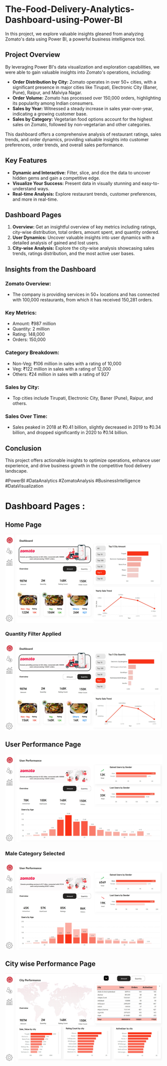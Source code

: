 # The-Food-Delivery-Analytics-Dashboard-using-Power-BI

In this project, we explore valuable insights gleaned from analyzing Zomato's data using Power BI, a powerful business intelligence tool.

## Project Overview

By leveraging Power BI's data visualization and exploration capabilities, we were able to gain valuable insights into Zomato's operations, including:

- **Order Distribution by City:** Zomato operates in over 50+ cities, with a significant presence in major cities like Tirupati, Electronic City (Baner, Pune), Raipur, and Malviya Nagar.
- **Order Volume:** Zomato has processed over 150,000 orders, highlighting its popularity among Indian consumers.
- **Sales by Year:** Witnessed a steady increase in sales year-over-year, indicating a growing customer base.
- **Sales by Category:** Vegetarian food options account for the highest sales on Zomato, followed by non-vegetarian and other categories.

This dashboard offers a comprehensive analysis of restaurant ratings, sales trends, and order dynamics, providing valuable insights into customer preferences, order trends, and overall sales performance.

## Key Features

- **Dynamic and Interactive:** Filter, slice, and dice the data to uncover hidden gems and gain a competitive edge.
- **Visualize Your Success:** Present data in visually stunning and easy-to-understand ways.
- **Real-time Analysis:** Explore restaurant trends, customer preferences, and more in real-time.

## Dashboard Pages

1. **Overview:** Get an insightful overview of key metrics including ratings, city-wise distribution, total orders, amount spent, and quantity ordered.
2. **User Dynamics:** Uncover valuable insights into user dynamics with a detailed analysis of gained and lost users.
3. **City-wise Analysis:** Explore the city-wise analysis showcasing sales trends, ratings distribution, and the most active user bases.

## Insights from the Dashboard

### Zomato Overview:

- The company is providing services in 50+ locations and has connected with 100,000 restaurants, from which it has received 150,281 orders.

### Key Metrics:

- Amount: ₹987 million
- Quantity: 2 million
- Rating: 148,000
- Orders: 150,000

### Category Breakdown:

- Non-Veg: ₹106 million in sales with a rating of 10,000
- Veg: ₹122 million in sales with a rating of 12,000
- Others: ₹24 million in sales with a rating of 927

### Sales by City:

- Top cities include Tirupati, Electronic City, Baner (Pune), Raipur, and others.

### Sales Over Time:

- Sales peaked in 2018 at ₹0.41 billion, slightly decreased in 2019 to ₹0.34 billion, and dropped significantly in 2020 to ₹0.14 billion.

## Conclusion

This project offers actionable insights to optimize operations, enhance user experience, and drive business growth in the competitive food delivery landscape.

#PowerBI #DataAnalytics #ZomatoAnalysis #BusinessIntelligence #DataVisualization

# Dashboard Pages : 

## Home Page
![image](https://github.com/saran1301/Food_Delivery_Dashboard/blob/8d63bc667aef79a1bb3253fc2cec4c8ceb1822e0/src/reports/Food_Analysis_Dashboard_Pg_2.jpg)
### Quantity Filter Applied
![image](https://github.com/saran1301/Food_Delivery_Dashboard/blob/8d63bc667aef79a1bb3253fc2cec4c8ceb1822e0/src/reports/Food_Analysis_Dashboard_Pg_2_Qty_filter.jpg)

## User Performance Page
![image](https://github.com/saran1301/Food_Delivery_Dashboard/blob/8d63bc667aef79a1bb3253fc2cec4c8ceb1822e0/src/reports/Food_Analysis_Dashboard_Pg_3.jpg)
### Male Category Selected
![image](https://github.com/saran1301/Food_Delivery_Dashboard/blob/8d63bc667aef79a1bb3253fc2cec4c8ceb1822e0/src/reports/Food_Analysis_Dashboard_Pg_3_Male.jpg)

## City wise Performance Page
![image](https://github.com/saran1301/Food_Delivery_Dashboard/blob/8d63bc667aef79a1bb3253fc2cec4c8ceb1822e0/src/reports/Food_Analysis_Dashboard_Pg_4(City_Performance).jpg)


